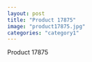 ```yaml
---
layout: post
title: "Product 17875"
image: "product17875.jpg"
categories: "category1"
---
```

Product 17875
